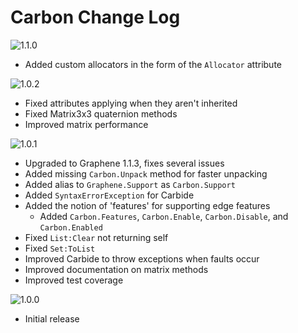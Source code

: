 # Carbon Change Log

![1.1.0](https://img.shields.io/badge/1.1.0-in_development-orange.svg?style=flat-square)
- Added custom allocators in the form of the `Allocator` attribute

![1.0.2](https://img.shields.io/badge/1.0.1-in_development-orange.svg?style=flat-square)
- Fixed attributes applying when they aren't inherited
- Fixed Matrix3x3 quaternion methods
- Improved matrix performance

![1.0.1](https://img.shields.io/badge/1.0.1-latest-brightgreen.svg?style=flat-square)
- Upgraded to Graphene 1.1.3, fixes several issues
- Added missing `Carbon.Unpack` method for faster unpacking
- Added alias to `Graphene.Support` as `Carbon.Support`
- Added `SyntaxErrorException` for Carbide
- Added the notion of 'features' for supporting edge features
	- Added `Carbon.Features`, `Carbon.Enable`, `Carbon.Disable`, and `Carbon.Enabled`
- Fixed `List:Clear` not returning self
- Fixed `Set:ToList`
- Improved Carbide to throw exceptions when faults occur
- Improved documentation on matrix methods
- Improved test coverage

![1.0.0](https://img.shields.io/badge/1.0.0-unsupported-red.svg?style=flat-square)
- Initial release